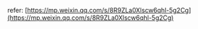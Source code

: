 refer: [https://mp.weixin.qq.com/s/8R9ZLa0Xlscw6qhl-5g2Cg](https://mp.weixin.qq.com/s/8R9ZLa0Xlscw6qhl-5g2Cg)